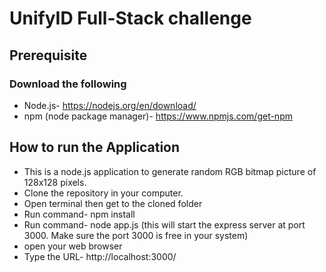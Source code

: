 # UnifyID Full-Stack challenge

## Prerequisite
### Download the following

- Node.js- https://nodejs.org/en/download/
- npm (node package manager)- https://www.npmjs.com/get-npm

## How to run the Application

- This is a node.js application to generate random RGB bitmap picture of 128x128 pixels.
- Clone the repository in your computer.
- Open terminal then get to the cloned folder
- Run command- npm install
- Run command- node app.js (this will start the express server at port 3000. Make sure the port 3000 is free in your system)
- open your web browser
- Type the URL- http://localhost:3000/
